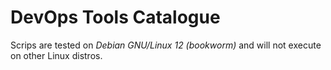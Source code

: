 # DevOps Tools Catalogue

Scrips are tested on *Debian GNU/Linux 12 (bookworm)* and will not execute on other Linux distros.